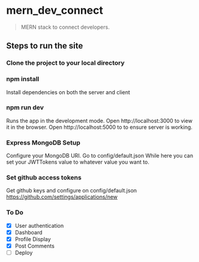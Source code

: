 # mern_dev_connect

> MERN stack to connect developers.

## Steps to run the site

### Clone the project to your local directory

### npm install

Install dependencies on both the server and client

### npm run dev

Runs the app in the development mode.
Open http://localhost:3000 to view it in the browser.
Open http://localhost:5000 to to ensure server is working.

### Express MongoDB Setup

Configure your MongoDB URI. Go to config/default.json
While here you can set your JWTTokens value to whatever value you want to.

### Set github access tokens

Get github keys and configure on config/default.json
https://github.com/settings/applications/new

### To Do

- [x] User authentication
- [x] Dashboard
- [x] Profile Display
- [x] Post Comments
- [ ] Deploy
